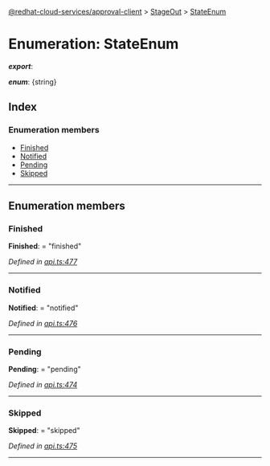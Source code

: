 [@redhat-cloud-services/approval-client](../README.md) > [StageOut](../modules/stageout.md) > [StateEnum](../enums/stageout.stateenum.md)

# Enumeration: StateEnum

*__export__*: 

*__enum__*: {string}

## Index

### Enumeration members

* [Finished](stageout.stateenum.md#finished)
* [Notified](stageout.stateenum.md#notified)
* [Pending](stageout.stateenum.md#pending)
* [Skipped](stageout.stateenum.md#skipped)

---

## Enumeration members

<a id="finished"></a>

###  Finished

**Finished**:  = "finished"

*Defined in [api.ts:477](https://github.com/RedHatInsights/javascript-clients/blob/master/packages/approval/api.ts#L477)*

___
<a id="notified"></a>

###  Notified

**Notified**:  = "notified"

*Defined in [api.ts:476](https://github.com/RedHatInsights/javascript-clients/blob/master/packages/approval/api.ts#L476)*

___
<a id="pending"></a>

###  Pending

**Pending**:  = "pending"

*Defined in [api.ts:474](https://github.com/RedHatInsights/javascript-clients/blob/master/packages/approval/api.ts#L474)*

___
<a id="skipped"></a>

###  Skipped

**Skipped**:  = "skipped"

*Defined in [api.ts:475](https://github.com/RedHatInsights/javascript-clients/blob/master/packages/approval/api.ts#L475)*

___

